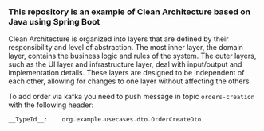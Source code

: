 ### This repository is an example of Clean Architecture based on Java using Spring Boot
Clean Architecture is organized into layers that are defined by their responsibility and level of abstraction. The most inner layer, the domain layer, contains the business logic and rules of the system. The outer layers, such as the UI layer and infrastructure layer, deal with input/output and implementation details. These layers are designed to be independent of each other, allowing for changes to one layer without affecting the others.​


To add order via kafka you need to push message in topic ```orders-creation``` with the following header:

```__TypeId__:    org.example.usecases.dto.OrderCreateDto```
